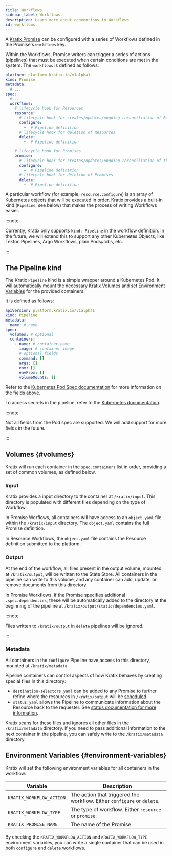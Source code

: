 ```yaml
---
title: Workflows
sidebar_label: Workflows
description: Learn more about conventions in Workflows
id: workflows
---
```


A [Kratix Promise](./promises/intro) can be configured with a series of
Workflows defined in the Promise's `workflows` key.

Within the Workflows, Promise writers can trigger a series of actions
(pipelines) that must be executed when certain conditions are met in the system.
The `workflows` is defined as follows:

```yaml
platform: platform.kratix.io/v1alpha1
kind: Promise
metadata:
  # ...
spec:
  # ...
  workflows:
    # lifecycle hook for Resources
    resource:
      # lifecycle hook for creates/updates/ongoing reconciliation of Resources
      configure:
        -  # Pipeline definition
      # lifecycle hook for deletion of Resources
      delete:
        -  # Pipeline definition

    # lifecycle hook for Promises
    promise:
      # lifecycle hook for creates/updates/ongoing reconciliation of the Promise
      configure:
        -  # Pipeline definition
      # lifecycle hook for deletion of Promises
      delete:
        -  # Pipeline definition
```

A particular workflow (for example, `resource.configure`) is an array of
Kubernetes objects that will be executed in order. Kratix provides a built-in kind
(`Pipeline`, see below) that makes the process of writing Workflows easier.

:::note

Currently, Kratix only supports `kind: Pipeline` in the workflow definition. In
the future, we will extend this to support any other Kubernetes Objects, like
Tekton Pipelines, Argo Workflows, plain Pods/Jobs, etc.

:::

## The Pipeline kind

The Kratix `Pipeline` kind is a simple wrapper around a Kubernetes Pod. It will
automatically mount the necessary [Kratix Volumes](#volumes) and set
[Environment Variables](#environment-variables) for the provided containers.

It is defined as follows:

```yaml
apiVersion: platform.kratix.io/v1alpha1
kind: Pipeline
metadata:
  name: # name
spec:
  volumes: # optional
  containers:
    - name: # container name
      image: # container image
      # optional fields
      command: []
      args: []
      env: []
      envFrom: []
      volumeMounts: []
```

Refer to the [Kubernetes Pod Spec
documentation](https://kubernetes.io/docs/reference/kubernetes-api/workload-resources/pod-v1/#PodSpec)
for more information on the fields above.

To access secrets in the pipeline, refer to the [Kubernetes documentation](https://kubernetes.io/docs/concepts/configuration/secret/).

:::note

Not all fields from the Pod spec are supported. We will add support for more
fields in the future.

:::

## Volumes {#volumes}

Kratix will run each container in the `spec.containers` list in order,
providing a set of common volumes, as defined below.

### Input

Kratix provides a input directory to the container at `/kratix/input`. This
directory is populated with different files depending on the type of Workflow.

In Promise Worflows, all containers will have access to an `object.yaml` file
within the `/kratix/input` directory. The `object.yaml` contains the full
Promise definition.

In Resource Workflows, the `object.yaml` file contains the Resource
definition submitted to the platform.

### Output

At the end of the workflow, all files present in the output volume, mounted at
`/kratix/output`, will be written to the State Store. All containers in the
pipeline can write to this volume, and any container can add, update, or remove
documents from this directory.

In Promise Workflows, if the Promise specifies additional `.spec.dependencies`,
these will be automatically added to the directory at the beginning of the
pipeline at `/kratix/output/static/dependencies.yaml`.

:::note

Files written to `/kratix/output` in `delete` pipelines will be ignored.

:::

### Metadata

All containers in the `configure` Pipeline have access to
this directory, mounted at `/kratix/metadata`.

Pipeline containers can control aspects of how Kratix behaves by creating
special files in this directory:

- `destination-selectors.yaml` can be added to any Promise to
  further refine where the resources in `/kratix/output` will be
  [scheduled](./multicluster-management).
- `status.yaml` allows the Pipeline to communicate information about the
  Resource back to the requester. See [status documentation
  for more information](./resources/status).

Kratix scans for these files and ignores all other files in the `/kratix/metadata`
directory. If you need to pass additional information to the next container in
the pipeline, you can safely write to the `/kratix/metadata` directory.

## Environment Variables {#environment-variables}

Kratix will set the following environment variables for all containers in the
workflow:


| Variable                  | Description     |
| ------------------------- | --------------- |
| `KRATIX_WORKFLOW_ACTION`  | The action that triggered the workflow. Either `configure` or `delete`. |
| `KRATIX_WORKFLOW_TYPE`    | The type of workflow. Either `resource` or `promise`. |
| `KRATIX_PROMISE_NAME`     | The name of the Promise. |

By checking the `KRATIX_WORKFLOW_ACTION` and `KRATIX_WORKFLOW_TYPE` environment
variables, you can write a single container that can be used in both `configure`
and `delete` workflows.
